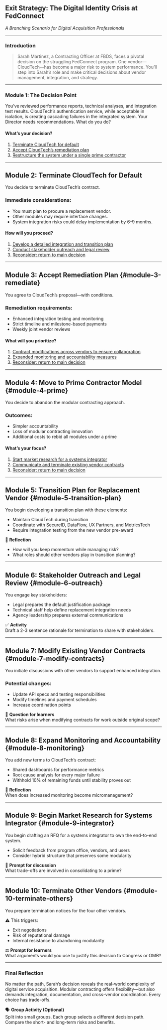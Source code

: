 
## Exit Strategy: The Digital Identity Crisis at FedConnect

_A Branching Scenario for Digital Acquisition Professionals_

---

### Introduction

> Sarah Martinez, a Contracting Officer at FBDS, faces a pivotal decision on the struggling FedConnect program. One vendor—CloudTech—has become a major risk to system performance. You’ll step into Sarah’s role and make critical decisions about vendor management, integration, and strategy.

---

### Module 1: The Decision Point

You’ve reviewed performance reports, technical analyses, and integration test results. CloudTech’s authentication service, while acceptable in isolation, is creating cascading failures in the integrated system. Your Director needs recommendations. What do you do?

#### What’s your decision?

1. [Terminate CloudTech for default](#module-2-terminate-cloudtech-for-default)
2. [Accept CloudTech’s remediation plan](#module-3-remediate)
3. [Restructure the system under a single prime contractor](#module-4-prime)

---

## Module 2: Terminate CloudTech for Default

You decide to terminate CloudTech’s contract.

### Immediate considerations:

- You must plan to procure a replacement vendor.
- Other modules may require interface changes.
- System integration risks could delay implementation by 6–9 months.

#### How will you proceed?

1. [Develop a detailed integration and transition plan](#module-5-transition-plan)
2. [Conduct stakeholder outreach and legal review](#module-6-outreach)
3. [Reconsider: return to main decision](#module-1)

---

## Module 3: Accept Remediation Plan {#module-3-remediate}

You agree to CloudTech’s proposal—with conditions.

### Remediation requirements:

- Enhanced integration testing and monitoring
- Strict timeline and milestone-based payments
- Weekly joint vendor reviews

#### What will you prioritize?

1. [Contract modifications across vendors to ensure collaboration](#module-7-modify-contracts)
2. [Expanded monitoring and accountability measures](#module-8-monitoring)
3. [Reconsider: return to main decision](#module-1)

---

## Module 4: Move to Prime Contractor Model {#module-4-prime}

You decide to abandon the modular contracting approach.

### Outcomes:

- Simpler accountability
- Loss of modular contracting innovation
- Additional costs to rebid all modules under a prime

#### What’s your focus?

1. [Start market research for a systems integrator](#module-9-integrator)
2. [Communicate and terminate existing vendor contracts](#module-10-terminate-others)
3. [Reconsider: return to main decision](#module-1)

---

## Module 5: Transition Plan for Replacement Vendor {#module-5-transition-plan}

You begin developing a transition plan with these elements:

- Maintain CloudTech during transition
- Coordinate with SecureID, DataFlow, UX Partners, and MetricsTech
- Require integration testing from the new vendor pre-award

🎯 **Reflection**  
- How will you keep momentum while managing risk?
- What roles should other vendors play in transition planning?

---

## Module 6: Stakeholder Outreach and Legal Review {#module-6-outreach}

You engage key stakeholders:

- Legal prepares the default justification package
- Technical staff help define replacement integration needs
- Agency leadership prepares external communications

✅ **Activity**  
Draft a 2-3 sentence rationale for termination to share with stakeholders.

---

## Module 7: Modify Existing Vendor Contracts {#module-7-modify-contracts}

You initiate discussions with other vendors to support enhanced integration.

### Potential changes:

- Update API specs and testing responsibilities
- Modify timelines and payment schedules
- Increase coordination points

📌 **Question for learners**  
What risks arise when modifying contracts for work outside original scope?

---

## Module 8: Expand Monitoring and Accountability {#module-8-monitoring}

You add new terms to CloudTech’s contract:

- Shared dashboards for performance metrics
- Root cause analysis for every major failure
- Withhold 10% of remaining funds until stability proves out

🧠 **Reflection**  
When does increased monitoring become micromanagement?

---

## Module 9: Begin Market Research for Systems Integrator {#module-9-integrator}

You begin drafting an RFQ for a systems integrator to own the end-to-end system.

- Solicit feedback from program office, vendors, and users
- Consider hybrid structure that preserves some modularity

📣 **Prompt for discussion**  
What trade-offs are involved in consolidating to a prime?

---

## Module 10: Terminate Other Vendors {#module-10-terminate-others}

You prepare termination notices for the four other vendors.

⚠️ This triggers:

- Exit negotiations
- Risk of reputational damage
- Internal resistance to abandoning modularity

⚖️ **Prompt for learners**  
What arguments would you use to justify this decision to Congress or OMB?

---

### Final Reflection

No matter the path, Sarah’s decision reveals the real-world complexity of digital service acquisition. Modular contracting offers flexibility—but also demands integration, documentation, and cross-vendor coordination. Every choice has trade-offs.

🗣️ **Group Activity (Optional)**  
Split into small groups. Each group selects a different decision path. Compare the short- and long-term risks and benefits.
